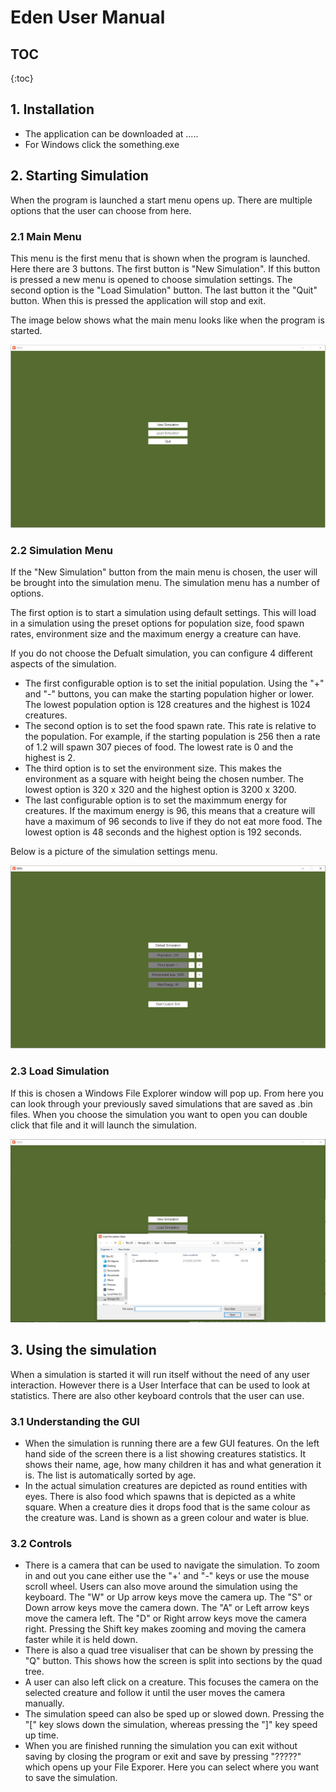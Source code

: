 # Eden User Manual

## TOC

{:toc}

## 1. Installation

- The application can be downloaded at .....
- For Windows click the something.exe

## 2. Starting Simulation

When the program is launched a start menu opens up. There are multiple options that the user can choose from here.

### 2.1 Main Menu

This menu is the first menu that is shown when the program is launched. Here there are 3 buttons. The first button is "New Simulation". If this button is pressed a new menu is opened to choose simulation settings. The second option is the "Load Simulation" button. The last button it the "Quit" button. When this is pressed the application will stop and exit.

The image below shows what the main menu looks like when the program is started.

![Main menu](images/mainmenu.PNG)

### 2.2 Simulation Menu

If the "New Simulation" button from the main menu is chosen, the user will be brought into the simulation menu. The simulation menu has a number of options.

The first option is to start a simulation using default settings. This will load in a simulation using the preset options for population size, food spawn rates, environment size and the maximum energy a creature can have.

If you do not choose the Defualt simulation, you can configure 4 different aspects of the simulation.

- The first configurable option is to set the initial population. Using the "+" and "-" buttons, you can make the starting population higher or lower. The lowest population option is 128 creatures and the highest is 1024 creatures.
- The second option is to set the food spawn rate. This rate is relative to the population. For example, if the starting population is 256 then a rate of 1.2 will spawn 307 pieces of food. The lowest rate is 0 and the highest is 2.
- The third option is to set the environment size. This makes the environment as a square with height being the chosen number. The lowest option is 320 x 320 and the highest option is 3200 x 3200.
- The last configurable option is to set the maximmum energy for creatures. If the maximum energy is 96, this means that a creature will have a maximum of 96 seconds to live if they do not eat more food. The lowest option is 48 seconds and the highest option is 192 seconds.

Below is a picture of the simulation settings menu.

![Simulation menu](images/simmenu.PNG)

### 2.3 Load Simulation

If this is chosen a Windows File Explorer window will pop up. From here you can look through your previously saved simulations that are saved as .bin files. When you choose the simulation you want to open you can double click that file and it will launch the simulation.

![Load simualtion menu](images/loadmenu.PNG)

## 3. Using the simulation

When a simulation is started it will run itself without the need of any user interaction. However there is a User Interface that can be used to look at statistics. There are also other keyboard controls that the user can use.

### 3.1 Understanding the GUI

- When the simulation is running there are a few GUI features. On the left hand side of the screen there is a list showing creatures statistics. It shows their name, age, how many children it has and what generation it is. The list is automatically sorted by age.
- In the actual simulation creatures are depicted as round entities with eyes. There is also food which spawns that is depicted as a white square. When a creature dies it drops food that is the same colour as the creature was. Land is shown as a green colour and water is blue.

### 3.2 Controls

- There is a camera that can be used to navigate the simulation. To zoom in and out you cane either use the "+' and "-" keys or use the mouse scroll wheel. Users can also move around the simulation using the keyboard. The "W" or Up arrow keys move the camera up. The "S" or Down arrow keys move the camera down. The "A" or Left arrow keys move the camera left. The "D" or Right arrow keys move the camera right. Pressing the Shift key makes zooming and moving the camera faster while it is held down.
- There is also a quad tree visualiser that can be shown by pressing the "Q" button. This shows how the screen is split into sections by the quad tree.
- A user can also left click on a creature. This focuses the camera on the selected creature and follow it until the user moves the camera manually.
- The simulation speed can also be sped up or slowed down. Pressing the "[" key slows down the simulation, whereas pressing the "]" key speed up time.
- When you are finished running the simulation you can exit without saving by closing the program or exit and save by pressing "?????" which opens up your File Exporer. Here you can select where you want to save the simulation.
